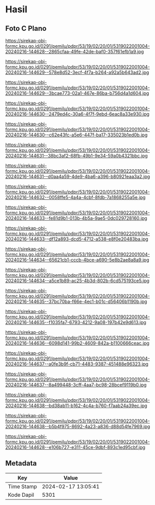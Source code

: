 # Hasil

## Foto C Plano

https://sirekap-obj-formc.kpu.go.id/0291/pemilu/pdpr/53/19/02/20/01/5319022001004-20240216-144628--2865cfaa-49fe-42de-baf0-357f61efb1a9.jpg

https://sirekap-obj-formc.kpu.go.id/0291/pemilu/pdpr/53/19/02/20/01/5319022001004-20240216-144629--578e8d52-3ecf-4f7a-b264-a92a5b643ad2.jpg

https://sirekap-obj-formc.kpu.go.id/0291/pemilu/pdpr/53/19/02/20/01/5319022001004-20240216-144629--3bcae773-02a1-467e-86ba-b756d4a1d604.jpg

https://sirekap-obj-formc.kpu.go.id/0291/pemilu/pdpr/53/19/02/20/01/5319022001004-20240216-144630--2479ed4c-30a6-4f7f-9ebd-6eac8a33e930.jpg

https://sirekap-obj-formc.kpu.go.id/0291/pemilu/pdpr/53/19/02/20/01/5319022001004-20240216-144630--c62e43fc-a5e6-447f-ba17-335023b1ed0b.jpg

https://sirekap-obj-formc.kpu.go.id/0291/pemilu/pdpr/53/19/02/20/01/5319022001004-20240216-144631--38bc3af2-68fb-49b1-9e34-59a0b4321bbc.jpg

https://sirekap-obj-formc.kpu.go.id/0291/pemilu/pdpr/53/19/02/20/01/5319022001004-20240216-144631--d0aa4a59-4de9-4ba6-a396-b80921eaa3a2.jpg

https://sirekap-obj-formc.kpu.go.id/0291/pemilu/pdpr/53/19/02/20/01/5319022001004-20240216-144632--0058ffe5-4a4a-4cbf-8fdb-7a1868255a5e.jpg

https://sirekap-obj-formc.kpu.go.id/0291/pemilu/pdpr/53/19/02/20/01/5319022001004-20240216-144633--fe81d9b1-013b-4b5a-9ae5-0dc029728160.jpg

https://sirekap-obj-formc.kpu.go.id/0291/pemilu/pdpr/53/19/02/20/01/5319022001004-20240216-144633--df12a893-dcd5-4712-a538-e8f0e20483ba.jpg

https://sirekap-obj-formc.kpu.go.id/0291/pemilu/pdpr/53/19/02/20/01/5319022001004-20240216-144634--65621cb1-cccb-4bce-a690-5e8b2ae8a8a9.jpg

https://sirekap-obj-formc.kpu.go.id/0291/pemilu/pdpr/53/19/02/20/01/5319022001004-20240216-144634--a5ce1b89-ac25-4b3d-802b-6cd575193ce5.jpg

https://sirekap-obj-formc.kpu.go.id/0291/pemilu/pdpr/53/19/02/20/01/5319022001004-20240216-144635--37bc70ba-f66e-4ec1-b01c-d56406b1190b.jpg

https://sirekap-obj-formc.kpu.go.id/0291/pemilu/pdpr/53/19/02/20/01/5319022001004-20240216-144635--f1035fa7-6793-4212-9a08-197b42e9d613.jpg

https://sirekap-obj-formc.kpu.go.id/0291/pemilu/pdpr/53/19/02/20/01/5319022001004-20240216-144636--6098d141-99b2-4609-842a-b1100666ceac.jpg

https://sirekap-obj-formc.kpu.go.id/0291/pemilu/pdpr/53/19/02/20/01/5319022001004-20240216-144637--a0fe3b9f-cb71-4483-9387-451488e96323.jpg

https://sirekap-obj-formc.kpu.go.id/0291/pemilu/pdpr/53/19/02/20/01/5319022001004-20240216-144637--8a499448-3cff-4aa7-bc98-28bcef9119b0.jpg

https://sirekap-obj-formc.kpu.go.id/0291/pemilu/pdpr/53/19/02/20/01/5319022001004-20240216-144638--bd38ab11-b162-4c4a-b760-f7aab24a39ec.jpg

https://sirekap-obj-formc.kpu.go.id/0291/pemilu/pdpr/53/19/02/20/01/5319022001004-20240216-144638--b5b4f975-8692-4a23-a836-d88d54fe7969.jpg

https://sirekap-obj-formc.kpu.go.id/0291/pemilu/pdpr/53/19/02/20/01/5319022001004-20240216-144628--e106b727-e311-45ce-9dbf-893c1ed95cbf.jpg


## Metadata

| Key        | Value               |
| ---------- | ------------------- |
| Time Stamp | 2024-02-17 13:05:41 |
| Kode Dapil | 5301                |



